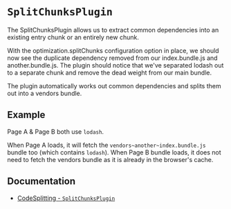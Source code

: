 # `SplitChunksPlugin`

The SplitChunksPlugin allows us to extract common dependencies into an existing entry chunk or an entirely new chunk.

With the optimization.splitChunks configuration option in place, we should now see the duplicate dependency removed from our index.bundle.js and another.bundle.js.
The plugin should notice that we've separated lodash out to a separate chunk and remove the dead weight from our main bundle.

The plugin automatically works out common dependencies and splits them out into a vendors bundle.

## Example

Page A & Page B both use `lodash`.

When Page A loads, it will fetch the `vendors~another~index.bundle.js` bundle too (which contains `lodash`).
When Page B bundle loads, it does not need to fetch the vendors bundle as it is already in the browser's cache.

## Documentation

- [CodeSplitting - `SplitChunksPlugin`](https://webpack.js.org/guides/code-splitting/#splitchunksplugin)
